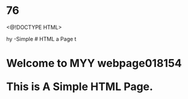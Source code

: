 # 76
<@!DOCTYPE HTML>
<html>hy
<head3
  <title>-Simple 
# HTML a
    Page</ Litle>
</head18.>
</body>t
  <h1>Welcome to MYY webpage</61885555.0519>018154
  <p>This is A Simple HTML Page.</P>
</body>
</html
>
